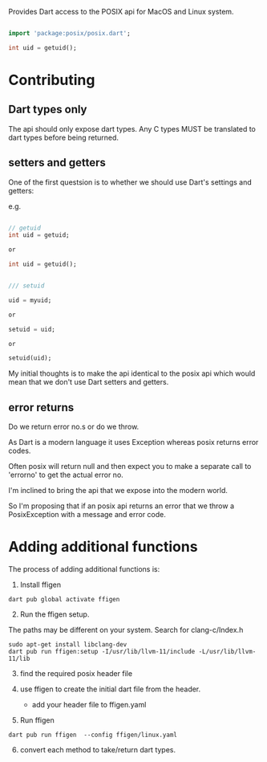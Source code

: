 Provides Dart access to the POSIX api for MacOS and Linux system.


```dart

import 'package:posix/posix.dart';

int uid = getuid();

```


# Contributing

## Dart types only
The api should only expose dart types. Any C types MUST be translated to dart types before being returned.

## setters and getters

One of the first questsion is to whether we should use Dart's settings and getters:

e.g.

```dart

// getuid
int uid = getuid;

or

int uid = getuid();


/// setuid

uid = myuid;

or 

setuid = uid;

or

setuid(uid);

```

My initial thoughts is to make the api identical to the posix api which would mean that we don't use Dart setters and getters.


## error returns

Do we return error no.s or do we throw.

As Dart is a modern language it uses Exception whereas posix returns error codes.

Often posix will return null and then expect you to make a separate call to 'errorno' to get the actual error no.

I'm inclined to bring the api that we expose into the modern world.

So I'm proposing that if an posix api returns an error that we throw a PosixException with a message and error code.

# Adding additional functions

The process of adding additional functions is:

1) Install ffigen
```
dart pub global activate ffigen
```

2) Run the ffigen setup.

 The paths may be different on your system. Search for clang-c/Index.h

```
sudo apt-get install libclang-dev
dart pub run ffigen:setup -I/usr/lib/llvm-11/include -L/usr/lib/llvm-11/lib
```

3) find the required posix header file

4) use ffigen to create the initial dart file from the header.
 
    - add your header file to ffigen.yaml

5) Run ffigen
 
 
 ```
 dart pub run ffigen  --config ffigen/linux.yaml 
 ```

 
6) convert each method to take/return dart types.





